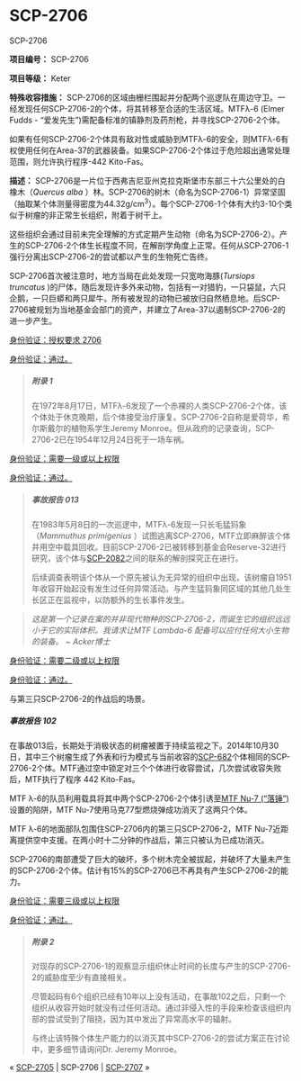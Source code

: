 # SCP-2706
                        




SCP-2706



**项目编号：** SCP-2706

**项目等级：** Keter

**特殊收容措施：**  SCP-2706的区域由栅栏围起并分配两个巡逻队在周边守卫。一经发现任何SCP-2706-2的个体，将其转移至合适的生活区域。MTFλ-6 (Elmer Fudds - “爱发先生”)需配备标准的镇静剂及药剂枪，并寻找SCP-2706-2个体。

如果有任何SCP-2706-2个体具有敌对性或威胁到MTFλ-6的安全，则MTFλ-6有权使用任何在Area-37的武器装备。如果SCP-2706-2个体过于危险超出通常处理范围，则允许执行程序-442 Kito-Fas。

**描述：** SCP-2706是一片位于西弗吉尼亚州克拉克斯堡市东部三十六公里处的白橡木（*Quercus alba* ）林。SCP-2706的树木（命名为SCP-2706-1）异常坚固（抽取某个体测量得密度为44.32g/cm<sup>3</sup>）。每个SCP-2706-1个体有大约3-10个类似于树瘤的非正常生长组织，附着于树干上。

这些组织会通过目前未完全理解的方式定期产生动物（命名为SCP-2706-2）。产生的SCP-2706-2个体生长程度不同，在解剖学角度上正常。任何从SCP-2706-1强行分离出SCP-2706-2的尝试都以产生的生物死亡告终。

SCP-2706首次被注意时，地方当局在此处发现一只宽吻海豚(*Tursiops truncatus* )的尸体，随后发现许多外来动物，包括有一对猎豹，一只袋鼠，六只企鹅，一只巨蟒和两只犀牛。所有被发现的动物已被放归自然栖息地。后SCP-2706被规划为当地基金会部门的资产，并建立了Area-37以遏制SCP-2706-2的进一步产生。


<a shape='rect' class='collapsible-block-link' href='javascript:;'>&#36523;&#20221;&#39564;&#35777;&#65306;&#25480;&#26435;&#35201;&#27714;&#160;2706</a>

<a shape='rect' class='collapsible-block-link' href='javascript:;'>&#36523;&#20221;&#39564;&#35777;&#65306;&#36890;&#36807;&#12290;</a>


> ##### **附录 1** 
> 
> 在1972年8月17日，MTFλ-6发现了一个赤裸的人类SCP-2706-2个体，该个体处于休克晚期，后个体接受治疗康复。SCP-2706-2自称是爱荷华，希尔斯戴尔的植物系学生Jeremy Monroe。但从政府的记录查询，SCP-2706-2已在1954年12月24日死于一场车祸。
> 





<a shape='rect' class='collapsible-block-link' href='javascript:;'>&#36523;&#20221;&#39564;&#35777;&#65306;&#38656;&#35201;&#19968;&#32423;&#25110;&#20197;&#19978;&#26435;&#38480;</a>

<a shape='rect' class='collapsible-block-link' href='javascript:;'>&#36523;&#20221;&#39564;&#35777;&#65306;&#36890;&#36807;&#12290;</a>


> ##### **事故报告 013** 
> 
> 在1983年5月8日的一次巡逻中，MTFλ-6发现一只长毛猛犸象（*Mammuthus primigenius* ）试图逃离SCP-2706，MTF立即麻醉该个体并用空中载具回收。目前SCP-2706-2已被转移到基金会Reserve-32进行研究，该个体与[SCP-2082](/scp-2082)之间的联系的解剖探究正在进行。
> 
> 后续调查表明该个体从一个原先被认为无异常的组织中出现，该树瘤自1951年收容开始起没有发生过任何异常活动。与产生猛犸象同区域的其他几处生长区正在监视中，以防额外的生长事件发生。
> 


> *这是第一个记录在案的并非现代物种的SCP-2706-2，而诞生它的组织远远小于它的实际体积。我请求让MTF Lambda-6 配备可以应付任何大小生物的装备。* 
*~ Acker博士* 
> 





<a shape='rect' class='collapsible-block-link' href='javascript:;'>&#36523;&#20221;&#39564;&#35777;&#65306;&#38656;&#35201;&#20108;&#32423;&#25110;&#20197;&#19978;&#26435;&#38480;</a>

<a shape='rect' class='collapsible-block-link' href='javascript:;'>&#36523;&#20221;&#39564;&#35777;&#65306;&#36890;&#36807;&#12290;</a>



与第三只SCP-2706-2的作战后的场景。



##### **事故报告 102** 

在事故013后，长期处于消极状态的树瘤被置于持续监视之下。2014年10月30日，其中三个树瘤生成了外表和行为模式与当前收容的[SCP-682](/scp-682)个体相同的SCP-2706-2个体。MTF通过空中锁定对三个个体进行收容尝试，几次尝试收容失败后，MTF执行了程序 442 Kito-Fas。

MTF λ-6的队员利用载具将其中两个SCP-2706-2个体引诱至[MTF Nu-7 (“落锤”)](/task-forces#toc21) 设置的陷阱，MTF Nu-7使用马克77型燃烧弹成功消灭了这两只个体。

MTF λ-6的地面部队包围住SCP-2706内的第三只SCP-2706-2，MTF Nu-7近距离提供空中支援。在两小时十二分钟的作战后，第三只被认为已成功消灭。

SCP-2706的南部遭受了巨大的破坏，多个树木完全被拔起，并破坏了大量未产生的SCP-2706-2个体。估计有15%的SCP-2706已不再具有产生SCP-2706-2的能力。





<a shape='rect' class='collapsible-block-link' href='javascript:;'>&#36523;&#20221;&#39564;&#35777;&#65306;&#38656;&#35201;&#19977;&#32423;&#25110;&#20197;&#19978;&#26435;&#38480;</a>

<a shape='rect' class='collapsible-block-link' href='javascript:;'>&#36523;&#20221;&#39564;&#35777;&#65306;&#36890;&#36807;&#12290;</a>


> ##### **附录 2** 
> 
> 对现存的SCP-2706-1的观察显示组织休止时间的长度与产生的SCP-2706-2的威胁度至少有直接相关。
> 
> 尽管起码有6个组织已经有10年以上没有活动，在事故102之后，只剩一个组织从收容开始时就没有过任何活动。通过非侵入性的手段来检查该组织内部的尝试受到了阻挠，因为其中发出了异常高水平的辐射。
> 
> 与终止该特殊个体生产能力的以消灭其中SCP-2706-2的尝试方案正在讨论中，更多细节请询问Dr. Jeremy Monroe。
> 






« [SCP-2705](/scp-2705) | SCP-2706 | <a shape='rect' class='newpage' href='/scp-2707'>SCP-2707</a> »





                    